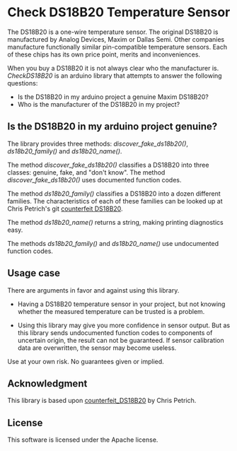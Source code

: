 # Check DS18B20 Temperature Sensor

The DS18B20 is a one-wire temperature sensor. The original DS18B20 is manufactured by Analog Devices, Maxim or Dallas Semi. Other companies manufacture functionally similar pin-compatible temperature sensors. Each of these chips has its own price point, merits and inconveniences.

When you buy a DS18B20 it is not always clear who the manufacturer is. _CheckDS18B20_ is an arduino library that attempts to answer the following questions:

- Is the DS18B20 in my arduino project a genuine Maxim DS18B20?
- Who is the manufacturer of the DS18B20 in my project?

## Is the DS18B20 in my arduino project genuine?

The library provides three methods: _discover_fake_ds18b20()_, _ds18b20_family()_ and _ds18b20_name()_.

The method _discover_fake_ds18b20()_ classifies a DS18B20 into three classes: genuine, fake, and "don't know". The method _discover_fake_ds18b20()_ uses documented function codes.

The method _ds18b20_family()_ classifies a DS18B20 into a dozen different families.  The characteristics of each of these families can be looked up at Chris Petrich's git [counterfeit DS18B20](https://github.com/cpetrich/counterfeit_DS18B20/#how-do-i-know-if-i-am-affected).

The method _ds18b20_name()_ returns a string, making printing diagnostics easy.

 The methods _ds18b20_family()_ and _ds18b20_name()_ use undocumented function codes.

## Usage case

There are arguments in favor and against using this library.

- Having a DS18B20 temperature sensor in your project, but not knowing whether the measured temperature can be trusted is a problem.

- Using this library may give you more confidence in sensor output. But as this library sends undocumented function codes to components of uncertain origin, the result can not be guaranteed. If sensor calibration data are overwritten, the sensor may become useless.

Use at your own risk. No guarantees given or implied.

## Acknowledgment

This library is based upon [counterfeit_DS18B20](https://github.com/cpetrich/counterfeit_DS18B20) by Chris Petrich.

## License

This software is licensed under the Apache license.
